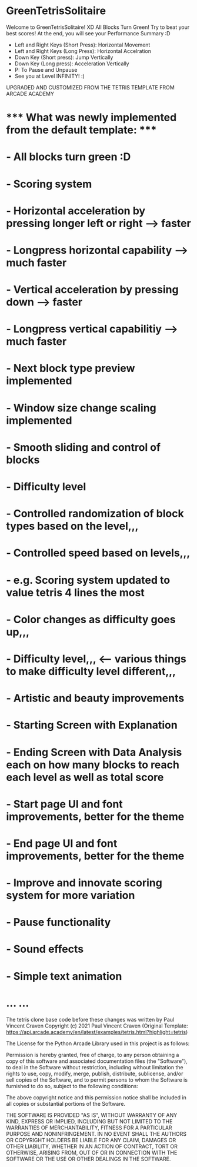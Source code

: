 # GreenTetrisSolitaire

Welcome to GreenTetrisSolitaire! XD
All Blocks Turn Green! Try to beat your best scores!
At the end, you will see your Performance Summary :D

- Left and Right Keys (Short Press): Horizontal Movement
- Left and Right Keys (Long Press): Horizontal Accelration
- Down Key (Short press): Jump Vertically
- Down Key (Long press): Acceleration Vertically
- P: To Pause and Unpause
- See you at Level INFINITY! :)

UPGRADED AND CUSTOMIZED FROM THE TETRIS TEMPLATE FROM ARCADE ACADEMY

# *** What was newly implemented from the default template: ***
# - All blocks turn green :D
# - Scoring system
# - Horizontal acceleration by pressing longer left or right --> faster
# - Longpress horizontal capability --> much faster
# - Vertical acceleration by pressing down --> faster
# - Longpress vertical capabilitiy --> much faster
# - Next block type preview implemented
# - Window size change scaling implemented
# - Smooth sliding and control of blocks
# - Difficulty level
# - Controlled randomization of block types based on the level,,,
# - Controlled speed based on levels,,,
# - e.g. Scoring system updated to value tetris 4 lines the most
# - Color changes as difficulty goes up,,,
# - Difficulty level,,, <-- various things to make difficulty level different,,,
# - Artistic and beauty improvements
# - Starting Screen with Explanation
# - Ending Screen with Data Analysis each on how many blocks to reach each level as well as total score
# - Start page UI and font improvements, better for the theme
# - End page UI and font improvements, better for the theme
# - Improve and innovate scoring system for more variation
# - Pause functionality
# - Sound effects
# - Simple text animation
# ... ...

The tetris clone base code before these changes was written by Paul Vincent Craven
Copyright (c) 2021 Paul Vincent Craven
(Original Template: https://api.arcade.academy/en/latest/examples/tetris.html?highlight=tetris)

The License for the Python Arcade Library used in this project is as follows:

Permission is hereby granted, free of charge, to any person obtaining a copy of this software and associated documentation files (the "Software"), to deal in the Software without restriction, including without limitation the rights to use, copy, modify, merge, publish, distribute, sublicense, and/or sell copies of the Software, and to permit persons to whom the Software is furnished to do so, subject to the following conditions:

The above copyright notice and this permission notice shall be included in all copies or substantial portions of the Software.

THE SOFTWARE IS PROVIDED "AS IS", WITHOUT WARRANTY OF ANY KIND, EXPRESS OR IMPLIED, INCLUDING BUT NOT LIMITED TO THE WARRANTIES OF MERCHANTABILITY, FITNESS FOR A PARTICULAR PURPOSE AND NONINFRINGEMENT. IN NO EVENT SHALL THE AUTHORS OR COPYRIGHT HOLDERS BE LIABLE FOR ANY CLAIM, DAMAGES OR OTHER LIABILITY, WHETHER IN AN ACTION OF CONTRACT, TORT OR OTHERWISE, ARISING FROM, OUT OF OR IN CONNECTION WITH THE SOFTWARE OR THE USE OR OTHER DEALINGS IN THE SOFTWARE.
